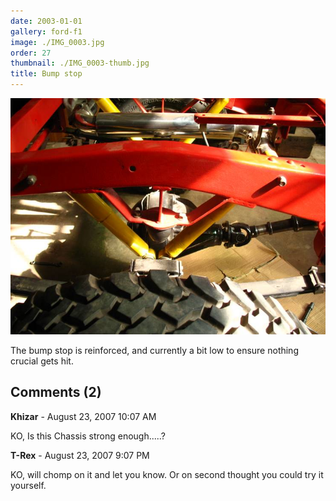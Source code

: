 ```yaml
---
date: 2003-01-01
gallery: ford-f1
image: ./IMG_0003.jpg
order: 27
thumbnail: ./IMG_0003-thumb.jpg
title: Bump stop
---
```


![Bump stop](./IMG_0003.jpg)

The bump stop is reinforced, and currently a bit low to ensure nothing crucial gets hit.

<div id="comments">

## Comments (2)

<div id="comment">

**Khizar** - August 23, 2007 10:07 AM

KO,
Is this Chassis strong enough.....?

</div>

<div id="comment">

**T-Rex** - August 23, 2007  9:07 PM

KO, will chomp on it and let you know. Or on second thought you could try it yourself.

</div>

</div>